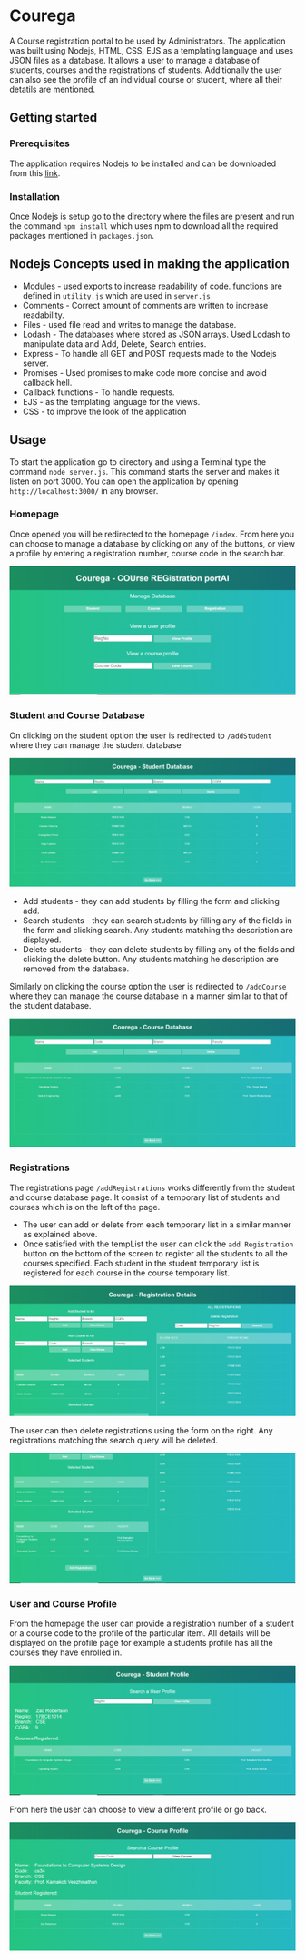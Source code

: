 # Courega
A Course registration portal to be used by Administrators. The application was built using Nodejs, HTML, CSS, EJS as a templating language and uses JSON files as a database. It allows a user to manage a database of students, courses and the registrations of students. Additionally the user can also see the profile of an individual course or student, where all their detatils are mentioned.

## Getting started
### Prerequisites
The application requires Nodejs to be installed and can be downloaded from this [link](https://nodejs.org/en/).
### Installation
Once Nodejs is setup go to the directory where the files are present and run the command `npm install` which uses npm to download all the required packages mentioned in  `packages.json`.

## Nodejs Concepts used in making the application

* Modules - used exports to increase readability of code. functions are defined in `utility.js` which are used in `server.js`
* Comments - Correct amount of comments are written to increase readability.
* Files - used file read and writes to manage the database.
* Lodash - The databases where stored as JSON arrays. Used Lodash to manipulate data and Add, Delete, Search entries.
* Express - To handle all GET and POST requests made to the Nodejs server.
* Promises - Used promises to make code more concise and avoid callback hell.
* Callback functions - To handle requests.
* EJS - as the templating language for the views.
* CSS - to improve the look of the application

## Usage

To start the application go to directory and using a Terminal type the command `node server.js`. This command starts the server and makes it listen on port 3000. You can open the application by opening `http://localhost:3000/` in any browser.

### Homepage
Once opened you will be redirected to the homepage `/index`. From here you can choose to manage a database by clicking on any of the buttons, or view a profile by entering a registration number, course code in the search bar.

![Image of Homepage](/screenshots/homePage.PNG)

### Student and Course Database
On clicking on the student option the user is redirected to `/addStudent` where they can manage the student database

![Image of Student database](/screenshots/students.PNG)

* Add students - they can add students by filling the form and clicking add.
* Search students - they can search students by filling any of the fields in the form and clicking search. Any students matching the description are displayed.
* Delete students - they can delete students by filling any of the fields and clicking the delete button. Any students matching he description are removed from the database.

Similarly on clicking the course option the user is redirected to `/addCourse` where they can manage the course database in a manner similar to that of the student database.

![Image of Course database](/screenshots/courses.PNG)

### Registrations
The registrations page `/addRegistrations` works differently from the student and course database page. It consist of a temporary list of students and courses which is on the left of the page. 
* The user can add or delete from each temporary list in a similar manner as explained above. 
* Once satisfied with the tempList the user can click the `add Registration` button on the bottom of the screen to register all the students to all the courses specified. Each student in the student temporary list is registered for each course in the course temporary list.

![Registration image](/screenshots/registrations1.PNG)

The user can then delete registrations using the form on the right. Any registrations matching the search query will be deleted.

![Registration image](/screenshots/registrations2.PNG)

### User and Course Profile
From the homepage the user can provide a registration number of a student or a course code to the profile of the particular item. All details will be displayed on the profile page for example a students profile has all the courses they have enrolled in. 

![User Profile](/screenshots/userProfile.PNG)

From here the user can choose to view a different profile or go back.

![Course Profile](/screenshots/courseProfile.PNG)
